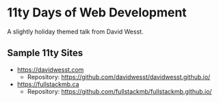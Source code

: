 # 11ty Days of Web Development

A slightly holiday themed talk from David Wesst.

## Sample 11ty Sites

+ https://davidwesst.com
   + Repository: https://github.com/davidwesst/davidwesst.github.io/
+ https://fullstackmb.ca
   + Repository: https://github.com/fullstackmb/fullstackmb.github.io/